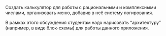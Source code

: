 Создать калькулятор для работы с рациональными и комплексными числами, организовать меню, добавив в неё систему логирования.

В рамках этого обсуждения студентам надо нарисовать “архитектуру” (например, в виде блок-схемы) для работы данного приложения.

